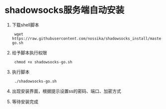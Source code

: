 # shadowsocks服务端自动安装

1. 下载shell脚本

        wget https://raw.githubusercontent.com/nossika/shadowsocks_install/master/shadowsocks-go.sh    
    
2. 给予脚本执行权限

        chmod +x shadowsocks-go.sh
    
3. 执行脚本

        ./shadowsocks-go.sh
    
4. 出现安装界面，根据提示设置ss的密码、端口、加密方式

5. 等待安装完成
